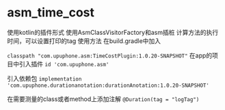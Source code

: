 # asm_time_cost

使用kotlin的插件形式
使用AsmClassVisitorFactory和asm插桩
计算方法的执行时间，可以设置打印的tag
使用方法
在build.gradle中加入

```classpath "com.upuphone.asm:TimeCostPlugin:1.0.20-SNAPSHOT"```
在app的项目中引入插件
```id 'com.upuphone.asm'```

引入依赖包
```implementation 'com.upuphone.durationanotation:durationAnotation:1.0.20-SNAPSHOT'```

在需要测量的class或者method上添加注解
```@Duration(tag = "logTag")```

